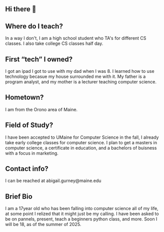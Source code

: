 ## Hi there 👋
<h2>
Where do I teach? 
</h2>
<p> In a way I don't, I am a high school student who TA's for different CS classes. I also take college CS classes half day. </p>

<h2>
First “tech” I owned?
</h2>
<p> I got an ipad I got to use with my dad when I was 8. I learned how to use technology becasue my house surrounded me with it. My father is a program analyst, and my mother is a lecturer teaching computer science. </p>

<h2>
Hometown? 
</h2>
<p> I am from the Orono area of Maine.</p>

<h2>
Field of Study?
</h2>
<p>I have been accepted to UMaine for Computer Science in the fall, I already take early college classes for computer science. I plan to get a masters in computer science, a certificate in education, and a bachelors of buisness with a focus in marketing.</p>

<h2>
Contact info?
</h2>
<p> I can be reached at abigail.gurney@maine.edu</p>

<h2>
Brief Bio
</h2>
<p> I am a 17year old who has been falling into computer science all of my life, at some point I relized that it might just be my calling. I have been asked to be on pannels, present, teach a beginners python class, and more. Soon I will be 18, as of the summer of 2025. </p>
